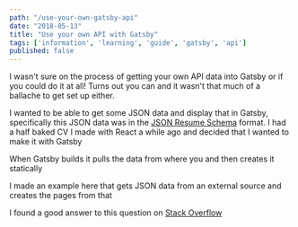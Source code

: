```yaml
---
path: "/use-your-own-gatsby-api"
date: "2018-05-13"
title: "Use your own API with Gatsby"
tags: ['information', 'learning', 'guide', 'gatsby', 'api']
published: false
---
```


I wasn't sure on the process of getting your own API data into Gatsby
or if you could do it at all! Turns out you can and it wasn't that
much of a ballache to get set up either.

I wanted to be able to get some JSON data and display that in Gatsby,
specifically this JSON data was in the [JSON Resume Schema] format. I
had a half baked CV I made with React a while ago and decided that I
wanted to make it with Gatsby

When Gatsby builds it pulls the data from where you and then creates
it statically

I made an example here that gets JSON data from an external source and
creates the pages from that

I found a good answer to this question on [Stack Overflow]

<!-- Links -->

[json resume schema]: https://jsonresume.org/schema/
[stack overflow]: https://stackoverflow.com/questions/49299309/gatsbyjs-getting-data-from-restful-api
